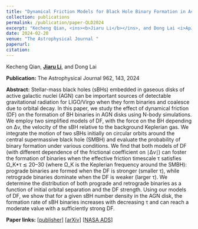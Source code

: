 ```yaml
---
title: "Dynamical Friction Models for Black Hole Binary Formation in Active Galactic Nucleus Disks"
collection: publications
permalink: /publication/paper-QLD2024
excerpt: "Kecheng Qian, <ins><b>Jiaru Li</b></ins>, and Dong Lai <i>ApJL</i> 944, L42, 2023"
date: 2024-02-20
venue: "The Astrophysical Journal "
paperurl: 
citation:
---
```


Kecheng Qian, <ins><b>Jiaru Li</b></ins>, and Dong Lai

<b>Publication:</b>  The Astrophysical Journal  962, 143, 2024

<b>Abstract:</b> Stellar-mass black holes (sBHs) embedded in gaseous disks of active galactic nuclei (AGN) can be important sources of detectable gravitational radiation for LIGO/Virgo when they form binaries and coalesce due to orbital decay. In this paper, we study the effect of dynamical friction (DF) on the formation of BH binaries in AGN disks using N-body simulations. We employ two simplified models of DF, with the force on the BH depending on Δv, the velocity of the sBH relative to the background Keplerian gas. We integrate the motion of two sBHs initially on circular orbits around the central supermassive black hole (SMBH) and evaluate the probability of binary formation under various conditions. We find that both models of DF (with different dependence of the frictional coefficient on ∣Δv∣) can foster the formation of binaries when the effective friction timescale τ satisfies Ω_K*τ ≲ 20–30 (where Ω_K is the Keplerian frequency around the SMBH): prograde binaries are formed when the DF is stronger (smaller τ), while retrograde binaries dominate when the DF is weaker (larger τ). We determine the distribution of both prograde and retrograde binaries as a function of initial orbital separation and the DF strength. Using our models of DF, we show that for a given sBH number density in the AGN disk, the formation rate of sBH binaries increases with decreasing τ and can reach a moderate value with a sufficiently strong DF.

<b>Paper links:</b>  [[publisher]](https://iopscience.iop.org/article/10.3847/1538-4357/ad1b53)  [[arXiv]](https://arxiv.org/abs/2310.12208)  [[NASA ADS]](https://ui.adsabs.harvard.edu/abs/2024ApJ...962..143Q/abstract)
